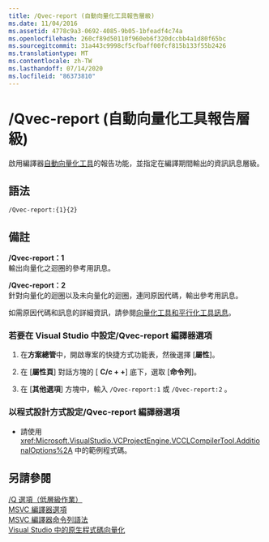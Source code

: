 ```yaml
---
title: /Qvec-report (自動向量化工具報告層級)
ms.date: 11/04/2016
ms.assetid: 4778c9a3-0692-4085-9b05-1bfeadf4c74a
ms.openlocfilehash: 260cf89d50110f960eb6f320dccbb4a1d80f65bc
ms.sourcegitcommit: 31a443c9998cf5cfbaff00fcf815b133f55b2426
ms.translationtype: MT
ms.contentlocale: zh-TW
ms.lasthandoff: 07/14/2020
ms.locfileid: "86373810"
---
```

# <a name="qvec-report-auto-vectorizer-reporting-level"></a>/Qvec-report (自動向量化工具報告層級)

啟用編譯器[自動向量化工具](../../parallel/auto-parallelization-and-auto-vectorization.md)的報告功能，並指定在編譯期間輸出的資訊訊息層級。

## <a name="syntax"></a>語法

```
/Qvec-report:{1}{2}
```

## <a name="remarks"></a>備註

**/Qvec-report：1**<br/>
輸出向量化之迴圈的參考用訊息。

**/Qvec-report：2**<br/>
針對向量化的迴圈以及未向量化的迴圈，連同原因代碼，輸出參考用訊息。

如需原因代碼和訊息的詳細資訊，請參閱[向量化工具和平行化工具訊息](../../error-messages/tool-errors/vectorizer-and-parallelizer-messages.md)。

### <a name="to-set-the-qvec-report-compiler-option-in-visual-studio"></a>若要在 Visual Studio 中設定/Qvec-report 編譯器選項

1. 在**方案總管**中，開啟專案的快捷方式功能表，然後選擇 [**屬性**]。

1. 在 [**屬性頁**] 對話方塊的 [ **C/c + +**] 底下，選取 [**命令列**]。

1. 在 [**其他選項**] 方塊中，輸入 `/Qvec-report:1` 或 `/Qvec-report:2` 。

### <a name="to-set-the-qvec-report-compiler-option-programmatically"></a>以程式設計方式設定/Qvec-report 編譯器選項

- 請使用 <xref:Microsoft.VisualStudio.VCProjectEngine.VCCLCompilerTool.AdditionalOptions%2A> 中的範例程式碼。

## <a name="see-also"></a>另請參閱

[/Q 選項（低層級作業）](q-options-low-level-operations.md)<br/>
[MSVC 編譯器選項](compiler-options.md)<br/>
[MSVC 編譯器命令列語法](compiler-command-line-syntax.md)<br/>
[Visual Studio 中的原生程式碼向量化](https://docs.microsoft.com/archive/blogs/nativeconcurrency/auto-vectorizer-in-visual-studio-2012-overview)
